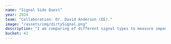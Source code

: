 ```yaml
---
name: "Signal Side Quest"
year: 2024
team: "Collaboration: Dr. David Anderson (EE)."
image: "/assets/img/dirtySignal.png"
description: "I am comparing of different signal types to measure impedance for measurements on epithelial tissue, evaluating tradeoffs with speed and measurement quality."
bucket: 41
---
```

